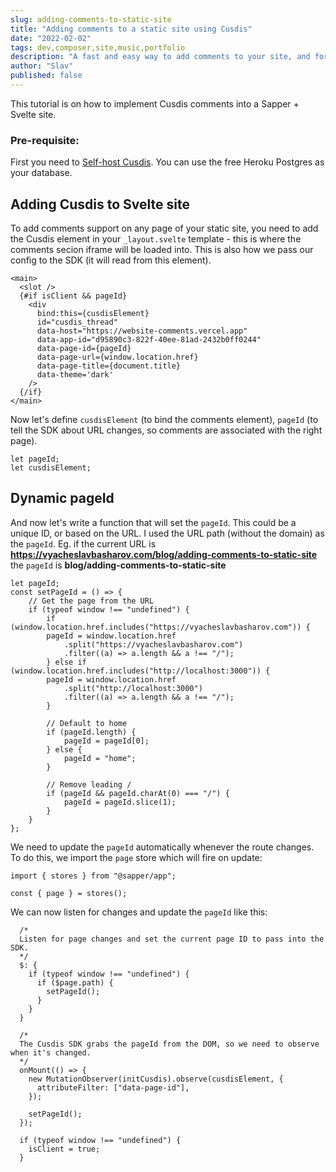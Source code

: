 ```yaml
---
slug: adding-comments-to-static-site
title: "Adding comments to a static site using Cusdis"
date: "2022-02-02"
tags: dev,composer,site,music,portfolio
description: "A fast and easy way to add comments to your site, and for free!"
author: "Slav"
published: false
---
```


This tutorial is on how to implement Cusdis comments into a Sapper + Svelte site.

### Pre-requisite:
First you need to [Self-host Cusdis](https://cusdis.com/doc#/self-host/vercel). You can use the free Heroku Postgres as your database. 

## Adding Cusdis to Svelte site
To add comments support on any page of your static site, you need to add the Cusdis element in your `_layout.svelte` template - this is where the comments secion iframe will be loaded into. This is also how we pass our config to the SDK (it will read from this element).

```
<main>
  <slot />
  {#if isClient && pageId}
    <div
      bind:this={cusdisElement}
      id="cusdis_thread"
      data-host="https://website-comments.vercel.app"
      data-app-id="d95890c3-822f-40ee-81ad-2432b0ff0244"
      data-page-id={pageId}
      data-page-url={window.location.href}
      data-page-title={document.title}
      data-theme='dark'
    />
  {/if}
</main>
```

Now let's define `cusdisElement` (to bind the comments element), `pageId` (to tell the SDK about URL changes, so comments are associated with the right page).

```
let pageId;
let cusdisElement;
```

## Dynamic pageId
And now let's write a function that will set the `pageId`. This could be a unique ID, or based on the URL. I used the URL path (without the domain) as the `pageId`. Eg. if the current URL is **https://vyacheslavbasharov.com/blog/adding-comments-to-static-site** the `pageId` is **blog/adding-comments-to-static-site**

```
let pageId;
const setPageId = () => {
    // Get the page from the URL
    if (typeof window !== "undefined") {
        if (window.location.href.includes("https://vyacheslavbasharov.com")) {
        pageId = window.location.href
            .split("https://vyacheslavbasharov.com")
            .filter((a) => a.length && a !== "/");
        } else if (window.location.href.includes("http://localhost:3000")) {
        pageId = window.location.href
            .split("http://localhost:3000")
            .filter((a) => a.length && a !== "/");
        }

        // Default to home
        if (pageId.length) {
            pageId = pageId[0];
        } else {
            pageId = "home";
        }

        // Remove leading /
        if (pageId && pageId.charAt(0) === "/") {
            pageId = pageId.slice(1);
        }
    }
};
```

We need to update the `pageId` automatically whenever the route changes. To do this, we import the `page` store which will fire on update:

```
import { stores } from "@sapper/app";

const { page } = stores();
```

We can now listen for changes and update the `pageId` like this:

```
  /*
  Listen for page changes and set the current page ID to pass into the SDK.
  */
  $: {
    if (typeof window !== "undefined") {
      if ($page.path) {
        setPageId();
      }
    }
  }

  /*
  The Cusdis SDK grabs the pageId from the DOM, so we need to observe when it's changed.
  */
  onMount(() => {
    new MutationObserver(initCusdis).observe(cusdisElement, {
      attributeFilter: ["data-page-id"],
    });

    setPageId();
  });

  if (typeof window !== "undefined") {
    isClient = true;
  }
```

